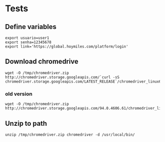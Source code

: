 # Tests

## Define variables
    export usuario=user1
    export senha=12345678
    export link='https://global.hoymiles.com/platform/login'

## Download chromedrive
    wget -O /tmp/chromedriver.zip http://chromedriver.storage.googleapis.com/`curl -sS chromedriver.storage.googleapis.com/LATEST_RELEASE`/chromedriver_linux64.zip

### old version
    wget -O /tmp/chromedriver.zip http://chromedriver.storage.googleapis.com/94.0.4606.61/chromedriver_linux64.zip

## Unzip to path
    unzip /tmp/chromedriver.zip chromedriver -d /usr/local/bin/

